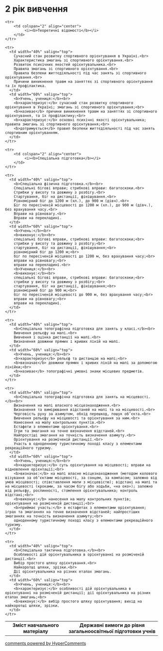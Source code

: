 <div id="hypercomments_widget" class="js-hypercomments-widget invisible"></div>

2 рік вивчення
=============================

<table>
  <body>
    <tr>
      <td width="40%" align="center">
        <b>Зміст навчального матеріалу</b>
      </td>
      <td width="60%" align="center" valign="top">
        <b>Державні вимоги до рівня загальноосвітньої підготовки учнів</b>
      </td>
    </tr>

    <tr>
    	<td colspan="2" align="center">
    		 <i><b>Теоретичні відомості</b></i>
    	</td>
    </tr>

    <tr>
      <td width="40%" valign="top">
        Сучасний стан розвитку спортивного орієнтування в Україні.<br>
		Характеристика змагань зі спортивного орієнтування.<br>
		Розвиток психічних якостей орієнтувальника.<br>
		Правила змагань зі спортивного орієнтування.<br>
		Правила безпеки життєдіяльності під час занять зі спортивного орієнтування.<br>
		Причини виникнення травм на заняттях зі спортивного орієнтування та їх профілактика.
      </td>
      <td width="60%" valign="top">
        <b>Учень, учениця:</b><br>
        <b>характеризує:</b> сучасний стан розвитку спортивного орієнтування в Україні; змагань зі спортивного орієнтування;<br>
        <b>називає</b> причини виникнення травм на заняттях зі спортивного орієнтування, та їх профілактику;<br>
        <b>характеризує:</b> основні психічні якості орієнтувальника; правила змагань зі спортивного орієнтування;<br>
        <b>дотримується</b> правил безпеки життєдіяльності під час занять спортивним орієнтуванням.
      </td>
    </tr>

    <tr>
    	<td colspan="2" align="center">
    		 <i><b>Спеціальна підготовка</b></i>
    	</td>
    </tr>

    <tr>
      <td width="40%" valign="top">
       	<b>Спеціальна фізична підготовка.</b><br>
       	Спеціальні бігові вправи; стрибкові вправи: багатоскоки.<br>
		Стрибки у висоту та довжину з розбігу.<br>
		Стартування, біг на дистанції, фінішування.<br>
		Рівномірний біг до 1200 м (хл.), до 900 м (дівч).<br>
		Біг по пересіченій місцевості до 1200 м (хл.), до 900 м (дівч.), без врахування часу.<br>
		Вправи на рівновагу.<br>
		Вправи на перекладині.
      </td>
      <td width="60%" valign="top">
      	<b>Учень:</b><br>
        <b>виконує:</b><br>
        спеціальні бігові вправи, стрибкові вправи: багатоскоки;<br>
		стрибки у висоту та довжину з розбігу;<br>
		стартування, біг на дистанції, фінішування;<br>
		рівномірний біг до 1200 м;<br>
		біг по пересіченій місцевості до 1200 м, без врахування часу;<br>
		вправи на рівновагу;<br>
		вправи на перекладині.<br>
        <b>Учениця:</b><br>
        <b>виконує:</b><br>
        спеціальні бігові вправи, стрибкові вправи: багатоскоки;<br>
		стрибки у висоту та довжину з розбігу;<br>
		стартування, біг на дистанції, фінішування;<br>
		рівномірний біг до 900 м;<br>
		біг по пересіченій місцевості до 900 м, без врахування часу;<br>
		вправи на рівновагу;<br>
		вправи на перекладині.
      </td>
    </tr>

    <tr>
      <td width="40%" valign="top">
       	<b>Спеціальна топографічна підготовка для занять у класі.</b><br>
       	Вивчення рельєфу на мапі.<br>
		Вивчення і оцінка дистанції на мапі.<br>
		Визначення довжини прямих і кривих ліній на мапі.
      </td>
      <td width="60%" valign="top">
      	<b>Учень, учениця:</b><br>
        <b>характеризує</b> рельєф та дистанцію на мапі;<br>
		<b>визначає</b> довжини прямих і кривих ліній на мапі за допомогою лінійки;<br>
		<b>називає</b> топографічні умовні знаки місцевих предметів.
      </td>
    </tr>

    <tr>
      <td width="40%" valign="top">
       	<b>Спеціальна топографічна підготовка для занять на місцевості.</b><br>
       	Визначення на мапі власного місцезнаходження.<br>
		Визначення та вимірювання відстаней на мапі та на місцевості.<br>
		Черговість руху за азимутом, обхід перешкод, пошук об’єкта.<br>
		Вивчення рельєфу на місцевості та орієнтування за ним.<br>
		Нанесення на мапу контрольних пунктів.<br>
		Естафети з елементами орієнтування.<br>
		Ігри та змагання на точне визначення відстаней.<br>
		Найпростіші змагання на точність визначення азимуту.<br>
		Орієнтування на розміченій дистанції.<br>
		Участь в одноденному туристичному поході класу з елементами рекреаційного туризму.
      </td>
      <td width="60%" valign="top">
      	<b>Учень, учениця:</b><br>
        <b>характеризує:</b> суть орієнтування на місцевості; вправи на відновлення орієнтації;<br>
		<b>визначає:</b> на мапі власне місцезнаходження (методом колового візування за об’єктами місцевості, за сонцем, за компасом; залежно від умов місцевості; співставлення мапи з місцевістю); відстані на мапі та на місцевості (кроками, за часом бігу або ходьби, «на око»); залежно від рельєфу, рослинності, стомлення орієнтувальника; контроль відстані;<br>
		<b>виконує:</b> нанесення на мапу контрольних пунктів; орієнтування на розміченій дистанції;<br>
		<b>приймає участь:</b> в естафетах з елементами орієнтування; іграх та змаганнях на точне визначення відстаней; найпростіших змаганнях на точність визначення азимуту;<br>
		одноденному туристичному поході класу з елементами рекреаційного туризму.
      </td>
    </tr>

    <tr>
      <td width="40%" valign="top">
       	<b>Спеціальна тактична підготовка.</b><br>
       	Особливості дій орієнтувальника в орієнтуванні на розміченій дистанції.<br>
       	Вибір простого шляху орієнтування.<br>
       	Найкоротші шляхи, зрізки.<br>
       	Дії орієнтувальника на різних етапах змагань.
      </td>
      <td width="60%" valign="top">
      	<b>Учень, учениця:</b><br>
        <b>характеризує:</b> особливості дій орієнтувальника в орієнтуванні на розміченій дистанції; дії орієнтувальника на різних етапах змагань;<br>
		<b>виконує:</b> вибір простого шляху орієнтування; вихід на найкоротші шляхи, зрізки.
      </td>
    </tr>
  </body>
</table>

<div class="js-hypercomments-container">
    <a href="http://hypercomments.com" class="hc-link" title="comments widget">comments powered by HyperComments</a>
</div>
